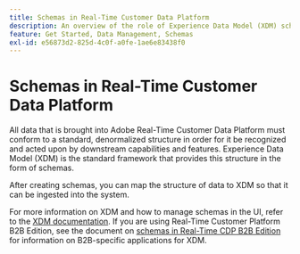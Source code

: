 ```yaml
---
title: Schemas in Real-Time Customer Data Platform
description: An overview of the role of Experience Data Model (XDM) schemas in Adobe Real-Time Customer Data Platform.
feature: Get Started, Data Management, Schemas
exl-id: e56873d2-825d-4c0f-a0fe-1ae6e83438f0
---
```

# Schemas in Real-Time Customer Data Platform

All data that is brought into Adobe Real-Time Customer Data Platform must conform to a standard, denormalized structure in order for it be recognized and acted upon by downstream capabilities and features. Experience Data Model (XDM) is the standard framework that provides this structure in the form of schemas.

After creating schemas, you can map the structure of data to XDM so that it can be ingested into the system.

For more information on XDM and how to manage schemas in the UI, refer to the [XDM documentation](../../xdm/home.md). If you are using Real-Time Customer Platform B2B Edition, see the document on [schemas in Real-Time CDP B2B Edition](./b2b.md) for information on B2B-specific applications for XDM.
